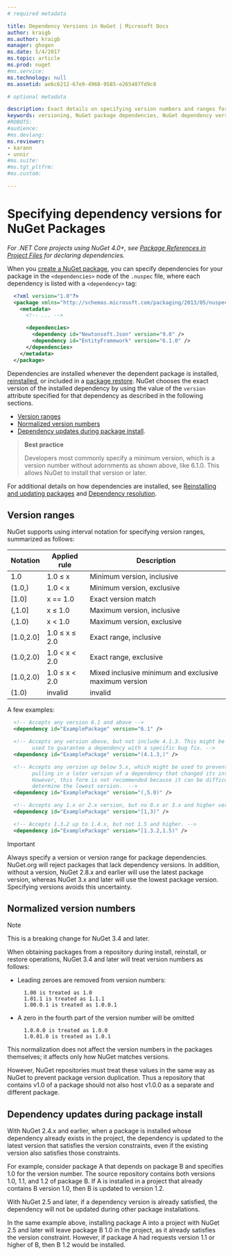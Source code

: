 ```yaml
---
# required metadata

title: Dependency Versions in NuGet | Microsoft Docs
author: kraigb
ms.author: kraigb
manager: ghogen
ms.date: 5/4/2017
ms.topic: article
ms.prod: nuget
#ms.service:
ms.technology: null
ms.assetid: ae6c6212-67e9-4968-9585-e265407fd9c8

# optional metadata

description: Exact details on specifying version numbers and ranges for other packages upon which a NuGet package depends, and how dependencies are installed.
keywords: versioning, NuGet package dependencies, NuGet dependency versions, NuGet version numbers, NuGet package version, version ranges, version specifications, normalized version numbers
#ROBOTS:
#audience:
#ms.devlang:
ms.reviewer:
- karann
- unnir
#ms.suite:
#ms.tgt_pltfrm:
#ms.custom:

---
```

# Specifying dependency versions for NuGet Packages

*For .NET Core projects using NuGet 4.0+, see [Package References in Project Files](../consume-packages/package-references-in-project-files.md) for declaring dependencies.*

When you [create a NuGet package](../create-packages/creating-a-package.md), you can specify dependencies for your package in the `<dependencies>` node of the `.nuspec` file, where each dependency is listed with a `<dependency>` tag:

```xml
  <?xml version="1.0"?>
  <package xmlns="http://schemas.microsoft.com/packaging/2013/05/nuspec.xsd">
    <metadata>
      <!-- ... -->

      <dependencies>
        <dependency id="Newtonsoft.Json" version="9.0" />
        <dependency id="EntityFramework" version="6.1.0" />
      </dependencies>
    </metadata>
  </package>
```

Dependencies are installed whenever the dependent package is installed, [reinstalled](../consume-packages/reinstalling-and-updating-packages.md), or included in a [package restore](../consume-packages/package-restore.md). NuGet chooses the exact version of the installed dependency by using the value of the `version` attribute specified for that dependency as described in the following sections.

- [Version ranges](#version-ranges)
- [Normalized version numbers](#normalized-version-numbers)
- [Dependency updates during package install](#dependency-updates-during-package-install).

> **Best practice**
>
> Developers most commonly specify a minimum version, which is a version number without adornments as shown above, like 6.1.0. This allows NuGet to install that version or later.


For additional details on how dependencies are installed, see [Reinstalling and updating packages](../consume-packages/reinstalling-and-updating-packages.md) and [Dependency resolution](../consume-packages/dependency-resolution.md).


## Version ranges

NuGet supports using interval notation for specifying version ranges, summarized as follows:

| Notation | Applied rule | Description |
|----------|--------------|-------------|
| 1.0 | 1.0 ≤ x | Minimum version, inclusive |
| (1.0,) | 1.0 < x | Minimum version, exclusive |
| [1.0] | x == 1.0 | Exact version match |
| (,1.0] | x ≤ 1.0 | Maximum version, inclusive |
| (,1.0) | x < 1.0 | Maximum version, exclusive |
| [1.0,2.0] | 1.0 ≤ x ≤ 2.0 | Exact range, inclusive |
| (1.0,2.0) | 1.0 < x < 2.0 | Exact range, exclusive |
| [1.0,2.0) | 1.0 ≤ x < 2.0 | Mixed inclusive minimum and exclusive maximum version |
| (1.0)    | invalid | invalid |


A few examples:

```xml
  <!-- Accepts any version 6.1 and above -->
  <dependency id="ExamplePackage" version="6.1" />

  <!-- Accepts any version above, but not include 4.1.3. This might be
        used to guarantee a dependency with a specific bug fix. -->
  <dependency id="ExamplePackage" version="(4.1.3,)" />

  <!-- Accepts any version up below 5.x, which might be used to prevent
        pulling in a later version of a dependency that changed its interface.
        However, this form is not recommended because it can be difficult to
        determine the lowest version.  -->
  <dependency id="ExamplePackage" version="(,5.0)" />

  <!-- Accepts any 1.x or 2.x version, but no 0.x or 3.x and higher versions -->
  <dependency id="ExamplePackage" version="[1,3)" />

  <!-- Accepts 1.3.2 up to 1.4.x, but not 1.5 and higher. -->
  <dependency id="ExamplePackage" version="[1.3.2,1.5)" />
```

> [!Important]
> Always specify a version or version range for package dependencies. NuGet.org will reject packages that lack dependency versions. In addition, without a version, NuGet 2.8.x and earlier will use the latest package version, whereas NuGet 3.x and later will use the lowest package version. Specifying versions avoids this uncertainty. 

## Normalized version numbers

> [!Note]
> This is a breaking change for NuGet 3.4 and later.


When obtaining packages from a repository during install, reinstall, or restore operations, NuGet 3.4 and later will treat version numbers as follows:

- Leading zeroes are removed from version numbers:

        1.00 is treated as 1.0
        1.01.1 is treated as 1.1.1
        1.00.0.1 is treated as 1.0.0.1

- A zero in the fourth part of the version number will be omitted

        1.0.0.0 is treated as 1.0.0
        1.0.01.0 is treated as 1.0.1

This normalization does not affect the version numbers in the packages themselves; it affects only how NuGet matches versions.

However, NuGet repositories must treat these values in the same way as NuGet to prevent package version duplication. Thus a repository that contains v1.0 of a package should not also host v1.0.0 as a separate and different package.

## Dependency updates during package install

With NuGet 2.4.x and earlier, when a package is installed whose dependency already exists in the project, the dependency is updated to the latest version that satisfies the version constraints, even if the existing version also satisfies those constraints.

For example, consider package A that depends on package B and specifies 1.0 for the version number. The source repository contains both versions 1.0, 1.1, and 1.2 of package B. If A is installed in a project that already contains B version 1.0, then B is updated to version 1.2.

With NuGet 2.5 and later, if a dependency version is already satisfied, the dependency will not be updated during other package installations.

In the same example above, installing package A into a project with NuGet 2.5 and later will leave package B 1.0 in the project, as it already satisfies the version constraint. However, if package A had requests version 1.1 or higher of B, then B 1.2 would be installed.
